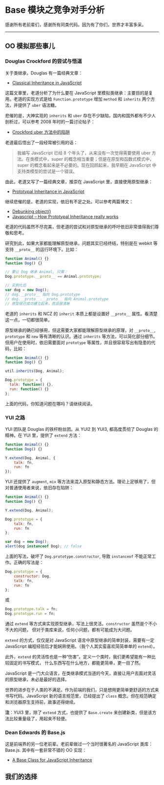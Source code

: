 
# Base 模块之竞争对手分析

感谢所有老前辈们，感谢所有同类代码。因为有了你们，世界才丰富多采。

---


## OO 模拟那些事儿


### Douglas Crockford 的尝试与悟道

关于类继承，Douglas 有一篇经典文章：

- [Classical Inheritance in JavaScript](http://javascript.crockford.com/inheritance.html)

这篇文章里，老道分析了为什么要在 JavaScript 里模拟类继承：主要目的是复用。老道的实现方式是给
`Function.prototype` 增加 `method` 和 `inherits` 两个方法，并提供了 `uber` 语法糖。

悲催的是，大神实现的 `inherits` 和 `uber` 存在不少缺陷，国内和国外都有不少人剖析过，可以参考
2008 年时的一篇讨论帖子：

- [Crockford uber 方法中的陷阱](http://www.iteye.com/topic/248933)

老道最后悟出了一段经常被引用的话：

> 我编写 JavaScript 已经 8 个年头了，从来没有一次觉得需要使用 uber 方法。在类模式中，super
的概念相当重要；但是在原型和函数式模式中，super 的概念看起来是不必要的。现在回顾起来，我早期在
JavaScript 中支持类模型的尝试是一个错误。

由此，老道又写了一篇经典文章，推崇在 JavaScript 里，直接使用原型继承：

- [Prototypal Inheritance in JavaScript](http://javascript.crockford.com/prototypal.html)

继续悲催的是，老道的实现，依旧有不足之处。可以参考两篇博文：

- [Debunking object\(\)](http://www.nczonline.net/blog/2006/10/14/debunking-object/)
- [Javascript – How Prototypal Inheritance really works](http://blog.vjeux.com/2011/javascript/how-prototypal-inheritance-really-works.html)

老道的代码虽然不尽完美，但老道的尝试和对原型继承的呼吁依旧非常值得我们尊敬和思考。

研究到此，如果大家都能理解原型继承，问题其实已经终结，特别是在 webkit 等支持 `__proto__` 的运行环境下。比如：

```js
function Animal() {}
function Dog() {}

// 要让 Dog 继承 Animal, 只需：
Dog.prototype.__proto__ == Animal.prototype;

// 实例化后
var dog = new Dog();
// dog.__proto__ 指向 Dog.prototype
// dog.__proto__.__proto__ 指向 Animal.prototype
// 原型链已成功建立起来，而且很清晰
```

老道的 `inherits` 和 NCZ 的 `inherit` 本质上都是设置好 `__proto__`
属性。看清楚这一点，一切都很简单。

原型继承的确已经够用，但这需要大家都能理解原型继承的原理，对 `__proto__`, `prototype` 和 `new`
等有清晰的认识。通过 `inherits` 等方法，可以简化部分细节。但用户在使用时，依旧需要面对
`prototype` 等属性，并且很容易写出有隐患的代码，比如：

```js
function Animal() {}
function Dog() {}

util.inherits(Dog, Animal);

Dog.prototype = {
  talk: function() {},
  run: function() {}
};
```

上面的代码，你知道问题在哪吗？请继续阅读。


### YUI 之路

YUI 团队是 Douglas 的铁杆粉丝团。从 YUI2 到 YUI3, 都高度贯彻了 Douglas 的精神。在 YUI
里，提供了 `extend` 方法：

```js
function Animal() {}
function Dog() {}

Y.extend(Dog, Animal, {
    talk: fn,
    run: fn
});
```

YUI 还提供了 `augment`, `mix` 等方法来混入原型和静态方法。理论上足够用了，但对普通使用者来说，依旧存在陷阱：

```js
function Animal() {}
function Dog() {}

Y.extend(Dog, Animal);

Dog.prototype = {
    talk: fn,
    run: fn
};

var dog = new Dog();
alert(dog instanceof Dog); // false
```

上面的写法，破坏了 `Dog.prototype.constructor`, 导致 `instanceof` 不能正常工作。正确的写法是：

```js
Dog.prototype = {
    constructor: Dog,
    talk: fn,
    run: fn
};
```

或

```js
Dog.prototype.talk = fn;
Dog.prototype.run = fn;
```

通过 `extend` 等方式来实现原型继承，写法上很灵活。`constructor` 虽然是个不小不大的问题，
但对于类库来说，任何小问题，都有可能成为大问题。

`extend` 的方式，仅仅是对 JavaScript 语言中原型继承的简单封装，需要有一定 JavaScript
编程经验后才能娴熟使用。（我个人其实蛮喜欢简简单单的 `extend`）。

此外，`extend` 的灵活性也是一种“伤害”。定义一个类时，我们更希望能有一种比较固定的书写模式，
什么东西写在什么地方，都能更简单，更一目了然。

JavaScript 是一门大众语言，在类继承模式当道的今天，直接让用户去面对灵活的原型继承，未必是最好的选择。

世界的进步在于人类的不满足。作为前端的我们，只是想用更简单更舒适的方式来书写代码。JavaScript
新的语言规范里，已经提出了 `class` 概念。但在规范确定和浏览器原生支持前，故事还得继续。

**注**：YUI3 里，除了 `extend` 方式，也提供了 `Base.create`
来创建新类，但是该方法比较重量级了，用起来不轻便。


### Dean Edwards 的 Base.js

这是前端界的另一位老前辈。老前辈做过一个当时很著名的 JavaScript 类库：
Base.js. 其中有一套非常不错的 OO 实现：

- [A Base Class for JavaScript Inheritance](http://dean.edwards.name/weblog/2006/03/base/)




## 我们的选择
